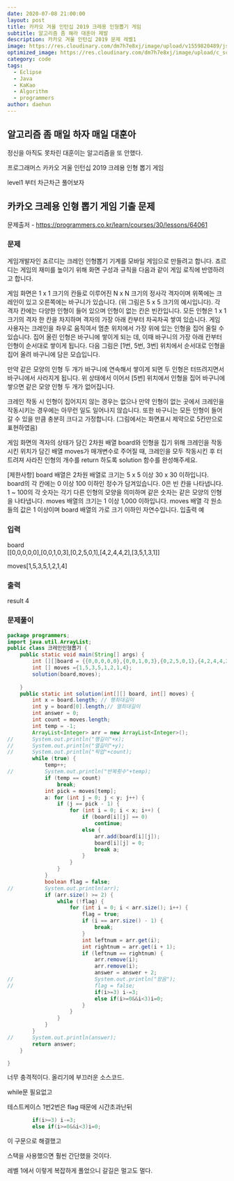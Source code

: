 ```yaml
---
date: 2020-07-08 21:00:00
layout: post
title: 카카오 겨울 인턴십 2019 크레용 인형뽑기 게임
subtitle: 알고리즘 좀 해라 대훈아 제발
description: 카카오 겨울 인턴십 2019 문제 레벨1
image: https://res.cloudinary.com/dm7h7e8xj/image/upload/v1559820489/js-code_n83m7a.jpg
optimized_image: https://res.cloudinary.com/dm7h7e8xj/image/upload/c_scale,w_380/v1559820489/js-code_n83m7a.jpg
category: code
tags:
  - Eclipse
  - Java
  - KaKao
  - Algorithm
  - programmers
author: daehun
---
```



## 알고리즘 좀 매일 하자 매일 대훈아

정신을 아직도 못차린 대훈이는 알고리즘을 또 안했다.

프로그래머스 카카오 겨울 인턴십 2019 크레용 인형 뽑기 게임

level1 부터 차근차근 풀어보자

## 카카오 크레용 인형 뽑기 게임 기출 문제
문제출저 - https://programmers.co.kr/learn/courses/30/lessons/64061

### 문제
게임개발자인 죠르디는 크레인 인형뽑기 기계를 모바일 게임으로 만들려고 합니다.
죠르디는 게임의 재미를 높이기 위해 화면 구성과 규칙을 다음과 같이 게임 로직에 반영하려고 합니다.

게임 화면은 1 x 1 크기의 칸들로 이루어진 N x N 크기의 정사각 격자이며 위쪽에는 크레인이 있고 오른쪽에는 바구니가 있습니다. (위 그림은 5 x 5 크기의 예시입니다). 각 격자 칸에는 다양한 인형이 들어 있으며 인형이 없는 칸은 빈칸입니다. 모든 인형은 1 x 1 크기의 격자 한 칸을 차지하며 격자의 가장 아래 칸부터 차곡차곡 쌓여 있습니다. 게임 사용자는 크레인을 좌우로 움직여서 멈춘 위치에서 가장 위에 있는 인형을 집어 올릴 수 있습니다. 집어 올린 인형은 바구니에 쌓이게 되는 데, 이때 바구니의 가장 아래 칸부터 인형이 순서대로 쌓이게 됩니다. 다음 그림은 [1번, 5번, 3번] 위치에서 순서대로 인형을 집어 올려 바구니에 담은 모습입니다.

만약 같은 모양의 인형 두 개가 바구니에 연속해서 쌓이게 되면 두 인형은 터뜨려지면서 바구니에서 사라지게 됩니다. 위 상태에서 이어서 [5번] 위치에서 인형을 집어 바구니에 쌓으면 같은 모양 인형 두 개가 없어집니다.

크레인 작동 시 인형이 집어지지 않는 경우는 없으나 만약 인형이 없는 곳에서 크레인을 작동시키는 경우에는 아무런 일도 일어나지 않습니다. 또한 바구니는 모든 인형이 들어갈 수 있을 만큼 충분히 크다고 가정합니다. (그림에서는 화면표시 제약으로 5칸만으로 표현하였음)

게임 화면의 격자의 상태가 담긴 2차원 배열 board와 인형을 집기 위해 크레인을 작동시킨 위치가 담긴 배열 moves가 매개변수로 주어질 때, 크레인을 모두 작동시킨 후 터트려져 사라진 인형의 개수를 return 하도록 solution 함수를 완성해주세요.


[제한사항]
board 배열은 2차원 배열로 크기는 5 x 5 이상 30 x 30 이하입니다.
board의 각 칸에는 0 이상 100 이하인 정수가 담겨있습니다.
0은 빈 칸을 나타냅니다.
1 ~ 100의 각 숫자는 각기 다른 인형의 모양을 의미하며 같은 숫자는 같은 모양의 인형을 나타냅니다.
moves 배열의 크기는 1 이상 1,000 이하입니다.
moves 배열 각 원소들의 값은 1 이상이며 board 배열의 가로 크기 이하인 자연수입니다.
입출력 예

### 입력
board		
[[0,0,0,0,0],[0,0,1,0,3],[0,2,5,0,1],[4,2,4,4,2],[3,5,1,3,1]]	

moves[1,5,3,5,1,2,1,4]	


### 출력
result
4

### 문제풀이

```java
package programmers;
import java.util.ArrayList;
public class 크레인인형뽑기 {
	public static void main(String[] args) {
		int [][]board = {{0,0,0,0,0},{0,0,1,0,3},{0,2,5,0,1},{4,2,4,4,2},{3,5,1,3,1}};
		int [] moves ={1,5,3,5,1,2,1,4};
		solution(board,moves);
	
	}
	public static int solution(int[][] board, int[] moves) {
		int x = board.length; // 행최대길이
		int y = board[0].length;// 열최대길이
		int answer = 0;
		int count = moves.length;
		int temp = -1;
		ArrayList<Integer> arr = new ArrayList<Integer>();
//		System.out.println("행길이"+x);
//		System.out.println("열길이"+y);
//		System.out.println("픽업"+count);
		while (true) {
			temp++;
//			System.out.println("반복횟수"+temp);
			if (temp == count)
				break;
			int pick = moves[temp];
			a: for (int j = 0; j < y; j++) {
				if (j == pick - 1) {
					for (int i = 0; i < x; i++) {
						if (board[i][j] == 0)
							continue;
						else {
							arr.add(board[i][j]);
							board[i][j] = 0;
							break a;
						}
					}
				}
			}
			boolean flag = false;
//			System.out.println(arr);
			if (arr.size() >= 2) {
				while (!flag) {
					for (int i = 0; i < arr.size(); i++) {
						flag = true;
						if (i == arr.size() - 1) {
							break;
						}
						int leftnum = arr.get(i);
						int rightnum = arr.get(i + 1);
						if (leftnum == rightnum) {
							arr.remove(i);
							arr.remove(i);
							answer = answer + 2;
//							System.out.println("왔음");
//							flag = false;
							if(i>=3) i-=3;
							else if(i>=0&&i<3)i=0;
						}
					}
				}
			}
		}
//		System.out.println(answer);		
		return answer;
	}

}

```

너무 충격적이다. 올리기에 부끄러운 소스코드.

while문 필요없고

테스트케이스 1번2번은 flag 때문에 시간초과난뒤 

```java
		if(i>=3) i-=3;
		else if(i>=0&&i<3)i=0;
```
이 구문으로 해결했고

스택을 사용했으면 훨씬 간단했을 것이다.

레벨 1에서 이렇게 복잡하게 풀었으니 갈길은 멀고도 멀다.